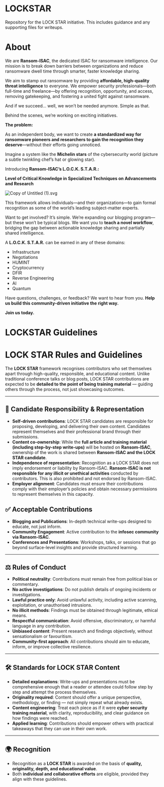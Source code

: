 # LOCKSTAR
Repository for the LOCK STAR initiative. This includes guidance and any supporting files for writeups. 

# About

We are **Ransom-ISAC**, the dedicated ISAC for ransomware intelligence. Our mission is to break down barriers between organizations and reduce ransomware dwell time through smarter, faster knowledge sharing.

We aim to stamp out ransomware by providing **affordable, high-quality threat intelligence** to everyone. We empower security professionals—both full-time and freelance—by offering recognition, opportunity, and access, removing gatekeeping, and fostering a united fight against ransomware.

And if we succeed… well, we won’t be needed anymore. Simple as that.

Behind the scenes, we’re working on exciting initiatives. 

**The problem:** 

As an independent body, we want to create **a standardized way for ransomware pioneers and researchers to gain the recognition they deserve**—without their efforts going unnoticed.

Imagine a system like the **Michelin stars** of the cybersecurity world (picture a subtle twinkling chef’s hat or glowing star).

Introducing **Ransom-ISAC’s L.O.C.K. S.T.A.R.:**

**Level of Critical Knowledge in Specialized Techniques on Advancements and Research**

![Copy of Untitled (1).svg](attachment:34788be9-ce91-4e4f-bb8d-0763223ea8b3:Copy_of_Untitled_(1).svg)

This framework allows individuals—and their organizations—to gain formal recognition as some of the world’s leading subject-matter experts.

Want to get involved? It’s simple. We’re expanding our blogging program—but these won’t be typical blogs. We want you to **teach a novel workflow**, bridging the gap between actionable knowledge sharing and partially shared intelligence.

A **L.O.C.K. S.T.A.R.** can be earned in any of these domains:

- Infrastructure
- Negotiations
- HUMINT
- Cryptocurrency
- DFIR
- Reverse Engineering
- AI
- Quantum

Have questions, challenges, or feedback? We want to hear from you. **Help us build this community-driven initiative the right way.**

**Join us today.**


# LOCKSTAR Guidelines
# LOCK STAR Rules and Guidelines

The **LOCK STAR** framework recognises contributors who set themselves apart through high-quality, responsible, and educational content. Unlike traditional conference talks or blog posts, LOCK STAR contributions are expected to be **detailed to the point of being training material** — guiding others through the process, not just showcasing outcomes.

---

## 🧭 Candidate Responsibility & Representation

- **Self-driven contributions**: LOCK STAR candidates are responsible for proposing, developing, and delivering their own content. Candidates represent themselves and their professional brand through their submissions.
- **Content co-ownership**: While the **full article and training material (including step-by-step write-ups)** will be hosted on **Ransom-ISAC**, ownership of the work is shared between **Ransom-ISAC and the LOCK STAR candidate**.
- **Independence of representation**: Recognition as a LOCK STAR does not imply endorsement or liability by Ransom-ISAC. **Ransom-ISAC is not responsible for any illicit or unethical activities** conducted by contributors. This is also prohibited and not endorsed by Ransom-ISAC.
- **Employer alignment**: Candidates must ensure their contributions comply with their employer’s policies and obtain necessary permissions to represent themselves in this capacity.

## ✅ Acceptable Contributions

- **Blogging and Publications**: In-depth technical write-ups designed to educate, not just inform.
- **Community Engagement**: Active contribution to the **infosec community via Ransom-ISAC**.
- **Conferences and Presentations**: Workshops, talks, or sessions that go beyond surface-level insights and provide structured learning.

---

## ⚖️ Rules of Conduct

- **Political neutrality**: Contributions must remain free from political bias or commentary.
- **No active investigations**: Do not publish details of ongoing incidents or investigations.
- **Lawful practice only**: Avoid unlawful activity, including active scanning, exploitation, or unauthorised intrusions.
- **No illicit methods**: Findings must be obtained through legitimate, ethical means.
- **Respectful communication**: Avoid offensive, discriminatory, or harmful language in any contribution.
- **Unbiased content**: Present research and findings objectively, without sensationalism or favouritism.
- **Community-first approach**: All contributions should aim to educate, inform, or improve collective resilience.

---

## 🛠️ Standards for LOCK STAR Content

- **Detailed explanations**: Write-ups and presentations must be comprehensive enough that a reader or attendee could follow step by step and attempt the process themselves.
- **Originality required**: Content should offer a unique perspective, methodology, or finding — not simply repeat what already exists.
- **Content engineering**: Treat each piece as if it were **cyber security training material**, with clarity, reproducibility, and clear guidance on how findings were reached.
- **Applied learning**: Contributions should empower others with practical takeaways that they can use in their own work.

---

## 🌍 Recognition

- Recognition as a **LOCK STAR** is awarded on the basis of **quality, originality, depth, and educational value**.
- Both **individual and collaborative efforts** are eligible, provided they align with these guidelines.

